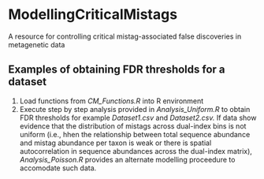# ModellingCriticalMistags
A resource for controlling critical mistag-associated false discoveries in metagenetic data

## Examples of obtaining FDR thresholds for a dataset
1. Load functions from *CM_Functions.R* into R environment
2. Execute step by step analysis provided in *Analysis_Uniform.R* to obtain FDR thresholds for example *Dataset1.csv* and *Dataset2.csv.* If data show evidence that the distribution of mistags across dual-index bins is not uniform (i.e., hhen the relationship between total sequence abundance and mistag abundance per taxon is weak or there is spatial autocorrelation in sequence abundances across the dual-index matrix), *Analysis_Poisson.R* provides an alternate modelling proceedure to accomodate such data. 
